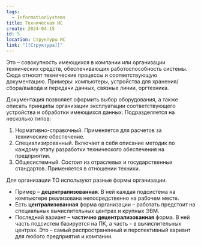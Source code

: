```yaml
---
tags:
  - InformationSystems
title: Техническая ИС
create: 2024-04-15
id: 5
location: Структуры ИС
link: "[[Структура]]"
---
```

Это – совокупность имеющихся в компании или организации технических средств, обеспечивающих работоспособность системы. Сюда относят технические процессы и соответствующую документацию. Примеры: компьютеры, устройства для хранения/сбора/вывода и передачи данных, связные линии, оргтехника.

Документация позволяет оформить выбор оборудования, а также описать принципы организации эксплуатации соответствующего устройства и обработки имеющихся данных. Подразделяется на несколько типов:

1. Нормативно-справочный. Применяется для расчетов за технические обеспечение.
2. Специализированный. Включает в себя описание методик по каждому этапу разработки технического обеспечения на предприятии.
3. Общесистемный. Состоит из отраслевых и государственных стандартов. Применяется в отношении техники.

Для организации ТО используют разные формы организации. 
- Пример – **децентрализованная**. В ней каждая подсистема на компьютере реализована непосредственно на рабочем месте. 
- Есть **централизованная** форма организации – работать предстоит на специальных вычислительных центрах и крупных ЭВМ. 
- Последний вариант – **частично децентрализованная** форма. В ней часть подсистем базируется на ПК, а часть – в вычислительных центрах. Это – самый распространенный и перспективный вариант для любого предприятия и компании.
